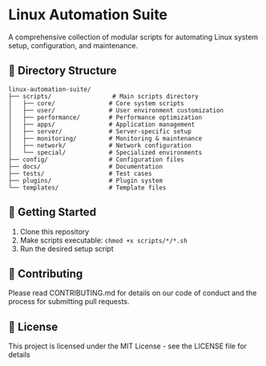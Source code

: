 # Linux Automation Suite

A comprehensive collection of modular scripts for automating Linux system setup, configuration, and maintenance.

## 📁 Directory Structure

```
linux-automation-suite/
├── scripts/                 # Main scripts directory
│   ├── core/               # Core system scripts
│   ├── user/               # User environment customization
│   ├── performance/        # Performance optimization
│   ├── apps/               # Application management
│   ├── server/             # Server-specific setup
│   ├── monitoring/         # Monitoring & maintenance
│   ├── network/            # Network configuration
│   └── special/            # Specialized environments
├── config/                 # Configuration files
├── docs/                   # Documentation
├── tests/                  # Test cases
├── plugins/                # Plugin system
└── templates/              # Template files
```

## 🚀 Getting Started

1. Clone this repository
2. Make scripts executable: `chmod +x scripts/*/*.sh`
3. Run the desired setup script

## 🤝 Contributing

Please read CONTRIBUTING.md for details on our code of conduct and the process for submitting pull requests.

## 📜 License

This project is licensed under the MIT License - see the LICENSE file for details
